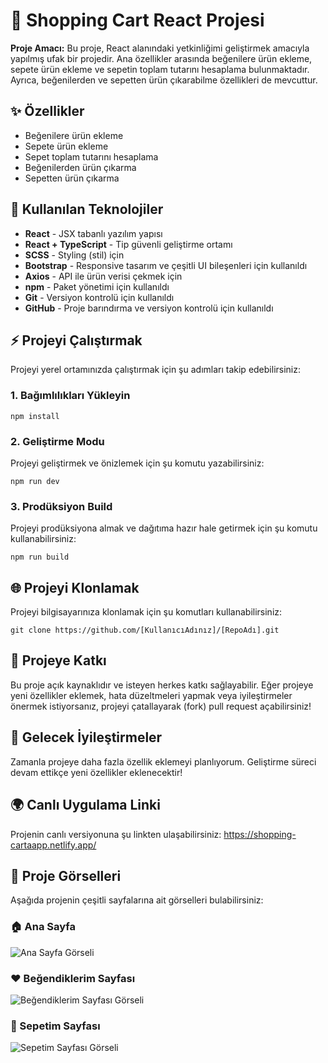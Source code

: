 <h1>🛒 Shopping Cart React Projesi</h1>
<p><strong>Proje Amacı:</strong> Bu proje, React alanındaki yetkinliğimi geliştirmek amacıyla yapılmış ufak bir projedir. Ana özellikler arasında beğenilere ürün ekleme, sepete ürün ekleme ve sepetin toplam tutarını hesaplama bulunmaktadır. Ayrıca, beğenilerden ve sepetten ürün çıkarabilme özellikleri de mevcuttur.</p>

<h2>✨ Özellikler</h2>
<ul>
  <li>Beğenilere ürün ekleme</li>
  <li>Sepete ürün ekleme</li>
  <li>Sepet toplam tutarını hesaplama</li>
  <li>Beğenilerden ürün çıkarma</li>
  <li>Sepetten ürün çıkarma</li>
</ul>

<h2>🔧 Kullanılan Teknolojiler</h2>
<ul>
  <li><strong>React</strong> - JSX tabanlı yazılım yapısı</li>
  <li><strong>React + TypeScript</strong> - Tip güvenli geliştirme ortamı</li>
  <li><strong>SCSS</strong> - Styling (stil) için</li>
<li><strong>Bootstrap</strong> - Responsive tasarım ve çeşitli UI bileşenleri için kullanıldı</li>
  <li><strong>Axios</strong> - API ile ürün verisi çekmek için</li>
  <li><strong>npm</strong> - Paket yönetimi için kullanıldı</li>
  <li><strong>Git</strong> - Versiyon kontrolü için kullanıldı</li>
  <li><strong>GitHub</strong> - Proje barındırma ve versiyon kontrolü için kullanıldı</li>
</ul>

<h2>⚡ Projeyi Çalıştırmak</h2>
<p>Projeyi yerel ortamınızda çalıştırmak için şu adımları takip edebilirsiniz:</p>

<h3>1. Bağımlılıkları Yükleyin</h3>
<pre><code>npm install</code></pre>

<h3>2. Geliştirme Modu</h3>
<p>Projeyi geliştirmek ve önizlemek için şu komutu yazabilirsiniz:</p>
<pre><code>npm run dev</code></pre>

<h3>3. Prodüksiyon Build</h3>
<p>Projeyi prodüksiyona almak ve dağıtıma hazır hale getirmek için şu komutu kullanabilirsiniz:</p>
<pre><code>npm run build</code></pre>

<h2>🌐 Projeyi Klonlamak</h2>
<p>Projeyi bilgisayarınıza klonlamak için şu komutları kullanabilirsiniz:</p>
<pre><code>git clone https://github.com/[KullanıcıAdınız]/[RepoAdı].git</code></pre>

<h2>🤝 Projeye Katkı</h2>
<p>Bu proje açık kaynaklıdır ve isteyen herkes katkı sağlayabilir. Eğer projeye yeni özellikler eklemek, hata düzeltmeleri yapmak veya iyileştirmeler önermek istiyorsanız, projeyi çatallayarak (fork) pull request açabilirsiniz!</p>

<h2>🚀 Gelecek İyileştirmeler</h2>
<p>Zamanla projeye daha fazla özellik eklemeyi planlıyorum. Geliştirme süreci devam ettikçe yeni özellikler eklenecektir!</p>

<h2>🌍 Canlı Uygulama Linki</h2>
<p>Projenin canlı versiyonuna şu linkten ulaşabilirsiniz: <a href="https://shopping-cartaapp.netlify.app/" target="_blank" rel="noopener noreferrer">https://shopping-cartaapp.netlify.app/</a></p>

<h2>📸 Proje Görselleri</h2>
<p>Aşağıda projenin çeşitli sayfalarına ait görselleri bulabilirsiniz:</p>

<h3>🏠 Ana Sayfa</h3>
<img src="https://res.cloudinary.com/dwyvwkzap/image/upload/v1734623754/ana_sayfa_e8mbn8.png" alt="Ana Sayfa Görseli" style="max-width: 100%; height: auto;">

<h3>❤️ Beğendiklerim Sayfası</h3>
<img src="https://res.cloudinary.com/dwyvwkzap/image/upload/v1734623754/be%C4%9Fendiklerim_sayfas%C4%B1_gxrtss.png" alt="Beğendiklerim Sayfası Görseli" style="max-width: 100%; height: auto;">

<h3>🛒 Sepetim Sayfası</h3>
<img src="https://res.cloudinary.com/dwyvwkzap/image/upload/v1734623754/sepetim_sayfas%C4%B1_r751rv.png" alt="Sepetim Sayfası Görseli" style="max-width: 100%; height: auto;">